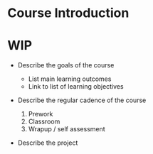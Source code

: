 # Course Introduction

# WIP

* Describe the goals of the course
  * List main learning outcomes
  * Link to list of learning objectives

* Describe the regular cadence of the course
  1. Prework
  2. Classroom
  3. Wrapup / self assessment

* Describe the project
